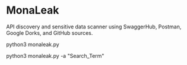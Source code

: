 # MonaLeak
API discovery and sensitive data scanner using SwaggerHub, Postman, Google Dorks, and GitHub sources.

python3 monaleak.py 

python3 monaleak.py -a "Search_Term"

